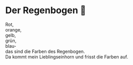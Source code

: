 # Der Regenbogen 🌈

Rot,  
orange,  
gelb,  
grün,  
blau-  
das sind die Farben des Regenbogen.  
Da kommt mein Lieblingseinhorn und frisst die Farben auf.
